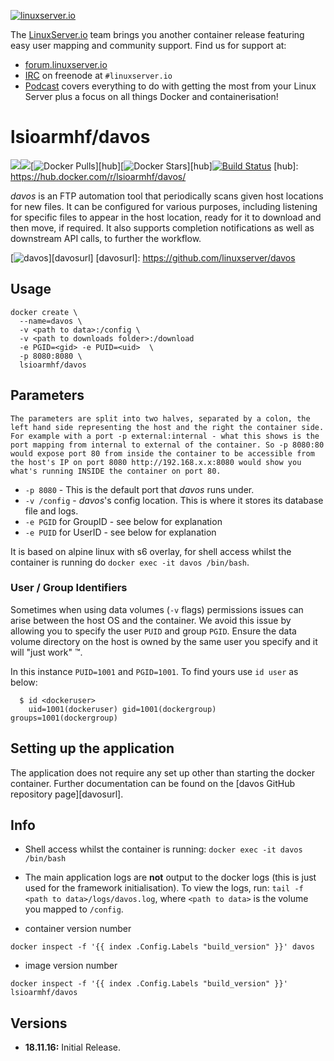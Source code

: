 [linuxserverurl]: https://linuxserver.io
[forumurl]: https://forum.linuxserver.io
[ircurl]: https://www.linuxserver.io/irc/
[podcasturl]: https://www.linuxserver.io/podcast/

[![linuxserver.io](https://raw.githubusercontent.com/linuxserver/docker-templates/master/linuxserver.io/img/linuxserver_medium.png)][linuxserverurl]

The [LinuxServer.io][linuxserverurl] team brings you another container release featuring easy user mapping and community support. Find us for support at:
* [forum.linuxserver.io][forumurl]
* [IRC][ircurl] on freenode at `#linuxserver.io`
* [Podcast][podcasturl] covers everything to do with getting the most from your Linux Server plus a focus on all things Docker and containerisation!

# lsioarmhf/davos
[![](https://images.microbadger.com/badges/version/lsioarmhf/davos.svg)](https://microbadger.com/images/lsioarmhf/davos "Get your own version badge on microbadger.com")[![](https://images.microbadger.com/badges/image/lsioarmhf/davos.svg)](http://microbadger.com/images/lsioarmhf/davos "Get your own image badge on microbadger.com")[![Docker Pulls](https://img.shields.io/docker/pulls/lsioarmhf/davos.svg)][hub][![Docker Stars](https://img.shields.io/docker/stars/lsioarmhf/davos.svg)][hub][![Build Status](http://jenkins.linuxserver.io:8080/job/Software/job/Davos/job/davos_41_Docker-armhf/badge/icon)](http://jenkins.linuxserver.io:8080/job/Software/job/Davos/job/davos_41_Docker-armhf/)
[hub]: https://hub.docker.com/r/lsioarmhf/davos/

_davos_ is an FTP automation tool that periodically scans given host locations for new files. It can be configured for various purposes, including listening for specific files to appear in the host location, ready for it to download and then move, if required. It also supports completion notifications as well as downstream API calls, to further the workflow.

[![davos](https://raw.githubusercontent.com/linuxserver/davos/master/docs/list.PNG)][davosurl]
[davosurl]: https://github.com/linuxserver/davos

## Usage

```
docker create \
  --name=davos \
  -v <path to data>:/config \
  -v <path to downloads folder>:/download
  -e PGID=<gid> -e PUID=<uid>  \
  -p 8080:8080 \
  lsioarmhf/davos
```

## Parameters

`The parameters are split into two halves, separated by a colon, the left hand side representing the host and the right the container side.
For example with a port -p external:internal - what this shows is the port mapping from internal to external of the container.
So -p 8080:80 would expose port 80 from inside the container to be accessible from the host's IP on port 8080
http://192.168.x.x:8080 would show you what's running INSIDE the container on port 80.`


* `-p 8080` - This is the default port that _davos_ runs under.
* `-v /config` - _davos_'s config location. This is where it stores its database file and logs.
* `-e PGID` for GroupID - see below for explanation
* `-e PUID` for UserID - see below for explanation

It is based on alpine linux with s6 overlay, for shell access whilst the container is running do `docker exec -it davos /bin/bash`.

### User / Group Identifiers

Sometimes when using data volumes (`-v` flags) permissions issues can arise between the host OS and the container. We avoid this issue by allowing you to specify the user `PUID` and group `PGID`. Ensure the data volume directory on the host is owned by the same user you specify and it will "just work" ™.

In this instance `PUID=1001` and `PGID=1001`. To find yours use `id user` as below:

```
  $ id <dockeruser>
    uid=1001(dockeruser) gid=1001(dockergroup) groups=1001(dockergroup)
```

## Setting up the application

The application does not require any set up other than starting the docker container. Further documentation can be found on the [davos GitHub repository page][davosurl].

## Info

* Shell access whilst the container is running: `docker exec -it davos /bin/bash`
* The main application logs are **not** output to the docker logs (this is just used for the framework initialisation). To view the logs, run: `tail -f <path to data>/logs/davos.log`, where `<path to data>` is the volume you mapped to `/config`.

* container version number

`docker inspect -f '{{ index .Config.Labels "build_version" }}' davos`

* image version number

`docker inspect -f '{{ index .Config.Labels "build_version" }}' lsioarmhf/davos`

## Versions

+ **18.11.16:** Initial Release.
